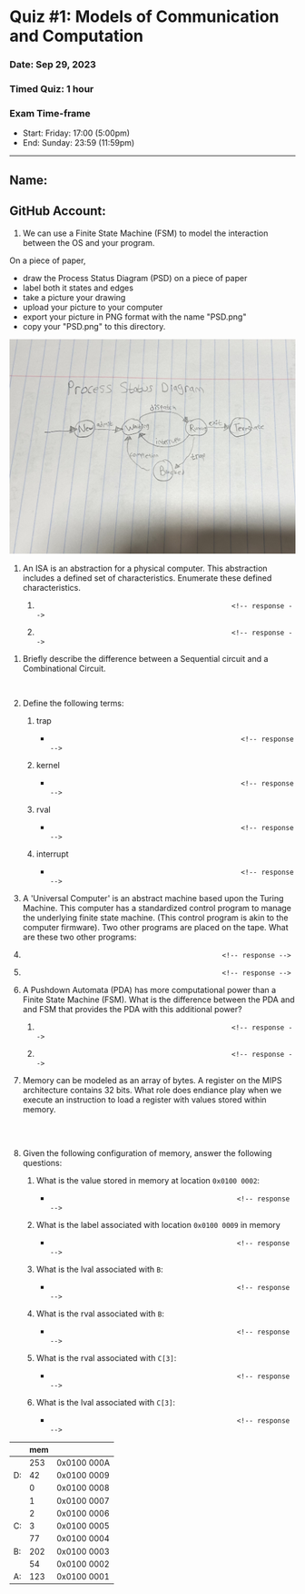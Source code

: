 # Quiz #1: Models of Communication and Computation
### Date: Sep 29, 2023
### Timed Quiz: 1 hour
### Exam Time-frame
* Start: Friday: 17:00 (5:00pm)
* End: Sunday: 23:59 (11:59pm)

---
## Name:                                                  <!-- answer -->
## GitHub Account:                                        <!-- answer -->


1. We can use a Finite State Machine (FSM) to model the interaction between the OS and your program.

On a piece of paper, 
   - draw the Process Status Diagram (PSD) on a piece of paper
   - label both it states and edges
   - take a picture your drawing
   - upload your picture to your computer
   - export your picture in PNG format with the name "PSD.png"
   - copy your "PSD.png" to this directory.<br>

  ![Process Status Diagram](PSD.png)


1. An ISA is an abstraction for a physical computer.  This abstraction includes a defined set of characteristics.  Enumerate these defined characteristics.
   1.                                                     <!-- response -->
   1.                                                     <!-- response -->

<!-- You may add additional lines as needed; remember to add respons tags.  -->

1. Briefly describe the difference between a Sequential circuit and a Combinational Circuit.

   ```response


   ```

   <!-- You may add additional lines within the code block above, without the need to added additional response tag. -->


1. Define the following terms:
   1. trap
      -                                                    <!-- response -->
   1. kernel
      -                                                    <!-- response -->
   1. rval
      -                                                    <!-- response -->
   1. interrupt
      -                                                    <!-- response -->


1. A 'Universal Computer' is an abstract machine based upon the Turing Machine.  This computer has a standardized control program to manage the underlying finite state machine. (This control program is akin to the computer firmware).  Two other programs are placed on the tape.  What are these two other programs:
  1.                                                      <!-- response -->
  1.                                                      <!-- response -->


1. A Pushdown Automata (PDA) has more computational power than a Finite State Machine (FSM). What is the difference between the PDA and and FSM that provides the PDA with this additional power?
   1.                                                     <!-- response -->
   1.                                                     <!-- response -->



1. Memory can be modeled as an array of bytes.  A register on the MIPS architecture contains 32 bits.  What role does endiance play when we execute an instruction to load a register with values stored within memory.
   ```response
              
              
   ```

1. Given the following configuration of memory, answer the following questions:
   1. What is the value stored in memory at location `0x0100 0002`: 
      -                                                   <!-- response -->
   1. What is the label associated with location `0x0100 0009` in memory
      -                                                   <!-- response -->
   1. What is the lval associated with `B`:  
      -                                                   <!-- response -->
   1. What is the rval associated with `B`:
      -                                                   <!-- response -->
   1. What is the rval associated with `C[3]`:
      -                                                   <!-- response -->
   1. What is the lval associated with `C[3]`:
      -                                                   <!-- response -->

|     | mem |              |
|-----|-----|--------------|
|     | 253 |  0x0100 000A |
| D:  |  42 |  0x0100 0009 |
|     |   0 |  0x0100 0008 |
|     |   1 |  0x0100 0007 |
|     |   2 |  0x0100 0006 |
| C:  |   3 |  0x0100 0005 |
|     |  77 |  0x0100 0004 |
| B:  | 202 |  0x0100 0003 |
|     |  54 |  0x0100 0002 |
| A:  | 123 |  0x0100 0001 |



